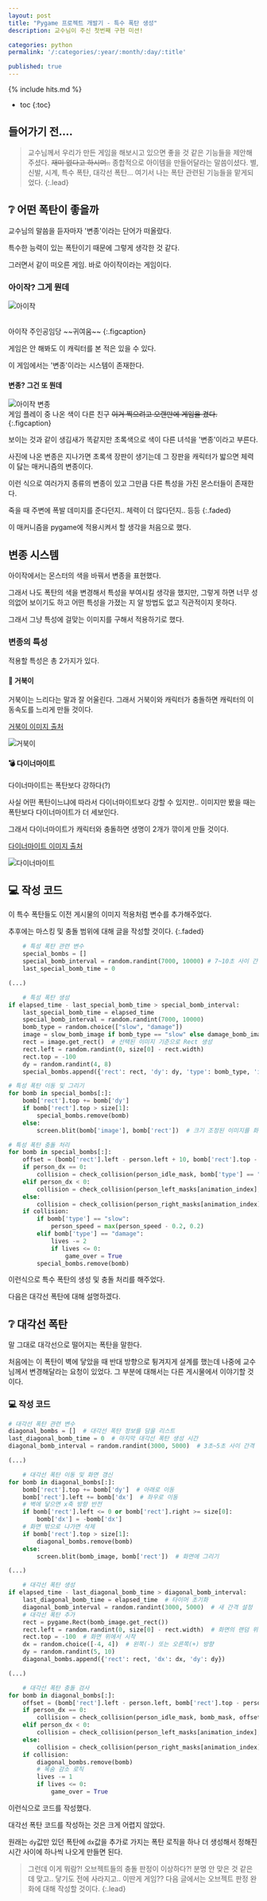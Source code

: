 ```yaml
---
layout: post
title: "Pygame 프로젝트 개발기 - 특수 폭탄 생성"
description: 교수님이 주신 첫번째 구현 미션!

categories: python
permalink: '/:categories/:year/:month/:day/:title'

published: true
---
```

{% include hits.md %}


* toc
{:toc}


## 들어가기 전....
> 교수님께서 우리가 만든 게임을 해보시고 있으면 좋을 것 같은 기능들을 제안해주셨다. ~~재미 없다고 하시며..~~
> 종합적으로 아이템을 만들어달라는 말씀이셨다.
> 별, 신발, 시계, 특수 폭탄, 대각선 폭탄... 여기서 나는 폭탄 관련된 기능들을 맡게되었다.
{:.lead}

## ❔ 어떤 폭탄이 좋을까

교수님의 말씀을 듣자마자 '변종'이라는 단어가 떠올랐다.

특수한 능력이 있는 폭탄이기 때문에 그렇게 생각한 것 같다. 

그러면서 같이 떠오른 게임. 바로 아이작이라는 게임이다.

### 아이작? 그게 뭔데

![아이작](https://github.com/likevanilla/likevanilla.github.io/blob/main/_posts/python/pygame7/issac.png?raw=true)

<br>
아이작 주인공임당 ~~귀여움~~
{:.figcaption}

게임은 안 해봐도 이 캐릭터를 본 적은 있을 수 있다. 

이 게임에서는 '변종'이라는 시스템이 존재한다.

#### 변종? 그건 또 뭔데

![아이작 변종](https://github.com/likevanilla/likevanilla.github.io/blob/main/_posts/python/pygame7/issac_play.png?raw=true)
<br>
게임 플레이 중 나온 색이 다른 친구 ~~이거 찍으려고 오랜만에 게임을 켰다.~~
{:.figcaption}

보이는 것과 같이 생김새가 똑같지만 초록색으로 색이 다른 녀석을 '변종'이라고 부른다.

사진에 나온 변종은 지나가면 초록색 장판이 생기는데 그 장판을 캐릭터가 밟으면 체력이 닳는 매커니즘의 변종이다.

이런 식으로 여러가지 종류의 변종이 있고 그만큼 다른 특성을 가진 몬스터들이 존재한다.

죽을 때 주변에 폭발 데미지를 준다던지.. 체력이 더 많다던지.. 등등
{:.faded}

이 매커니즘을 pygame에 적용시켜서 할 생각을 처음으로 했다.

## 변종 시스템
아이작에서는 몬스터의 색을 바꿔서 변종을 표현했다.

그래서 나도 폭탄의 색을 변경해서 특성을 부여시킬 생각을 했지만, 그렇게 하면 너무 성의없어 보이기도 하고 어떤 특성을 가졌는 지 알 방법도 없고 직관적이지 못하다.

그래서 그냥 특성에 걸맞는 이미지를 구해서 적용하기로 했다.

### 변종의 특성
적용할 특성은 총 2가지가 있다.

#### 🐢 거북이
거북이는 느리다는 말과 잘 어울린다. 그래서 거북이와 캐릭터가 충돌하면 캐릭터의 이동속도를 느리게 만들 것이다.

[거북이 이미지 출처](https://zejbo32.itch.io/crappy-turtle-spritesheet)

![거북이](https://github.com/likevanilla/likevanilla.github.io/blob/main/_posts/python/pygame7/turtle.png?raw=true)

#### 💣 다이너마이트
다이너마이트는 폭탄보다 강하다(?)

사실 어떤 폭탄이느냐에 따라서 다이너마이트보다 강할 수 있지만.. 이미지만 봤을 때는 폭탄보다 다이너마이트가 더 세보인다.

그래서 다이너마이트가 캐릭터와 충돌하면 생명이 2개가 깎이게 만들 것이다.

[다이너마이트 이미지 출처](https://tumas81.itch.io/minerman-adventure)

![다이너마이트](https://github.com/likevanilla/likevanilla.github.io/blob/main/_posts/python/pygame7/dynamite.png?raw=true)


## 💻 작성 코드

이 특수 폭탄들도 이전 게시물의 이미지 적용처럼 변수를 추가해주었다.

추후에는 마스킹 및 충돌 범위에 대해 글을 작성할 것이다.
{:.faded}

```python
    # 특성 폭탄 관련 변수
    special_bombs = []
    special_bomb_interval = random.randint(7000, 10000) # 7~10초 사이 간격
    last_special_bomb_time = 0

(...)

    # 특성 폭탄 생성
if elapsed_time - last_special_bomb_time > special_bomb_interval:
    last_special_bomb_time = elapsed_time
    special_bomb_interval = random.randint(7000, 10000)
    bomb_type = random.choice(["slow", "damage"])
    image = slow_bomb_image if bomb_type == "slow" else damage_bomb_image  # 크기 조정된 이미지 사용
    rect = image.get_rect()  # 선택된 이미지 기준으로 Rect 생성
    rect.left = random.randint(0, size[0] - rect.width)
    rect.top = -100
    dy = random.randint(4, 8)
    special_bombs.append({'rect': rect, 'dy': dy, 'type': bomb_type, 'image': image})

# 특성 폭탄 이동 및 그리기
for bomb in special_bombs[:]:
    bomb['rect'].top += bomb['dy']
    if bomb['rect'].top > size[1]:
        special_bombs.remove(bomb)
    else:
        screen.blit(bomb['image'], bomb['rect'])  # 크기 조정된 이미지를 화면에 그림

# 특성 폭탄 충돌 처리
for bomb in special_bombs[:]:
    offset = (bomb['rect'].left - person.left + 10, bomb['rect'].top - person.top + 10)
    if person_dx == 0:
        collision = check_collision(person_idle_mask, bomb['type'] == "slow" and slow_mask or damage_mask, offset)
    elif person_dx < 0:
        collision = check_collision(person_left_masks[animation_index], bomb['type'] == "slow" and slow_mask or damage_mask, offset)
    else:
        collision = check_collision(person_right_masks[animation_index], bomb['type'] == "slow" and slow_mask or damage_mask, offset)
    if collision:
        if bomb['type'] == "slow":
            person_speed = max(person_speed - 0.2, 0.2)
        elif bomb['type'] == "damage":
            lives -= 2
            if lives <= 0:
                game_over = True
        special_bombs.remove(bomb)
```

이런식으로 특수 폭탄의 생성 및 충돌 처리를 해주었다.

다음은 대각선 폭탄에 대해 설명하겠다.

## ❔ 대각선 폭탄
말 그대로 대각선으로 떨어지는 폭탄을 말한다.

처음에는 이 폭탄이 벽에 닿았을 때 반대 방향으로 튕겨지게 설계를 했는데 나중에 교수님께서 변경해달라는 요청이 있었다.
그 부분에 대해서는 다른 게시물에서 이야기할 것이다.

### 💻 작성 코드

```python
# 대각선 폭탄 관련 변수
diagonal_bombs = []  # 대각선 폭탄 정보를 담을 리스트
last_diagonal_bomb_time = 0  # 마지막 대각선 폭탄 생성 시간
diagonal_bomb_interval = random.randint(3000, 5000)  # 3초~5초 사이 간격

(...)

    # 대각선 폭탄 이동 및 화면 갱신
for bomb in diagonal_bombs[:]:
    bomb['rect'].top += bomb['dy']  # 아래로 이동
    bomb['rect'].left += bomb['dx']  # 좌우로 이동
    # 벽에 닿으면 x축 방향 반전
    if bomb['rect'].left <= 0 or bomb['rect'].right >= size[0]:
        bomb['dx'] = -bomb['dx']
    # 화면 밖으로 나가면 삭제
    if bomb['rect'].top > size[1]:
        diagonal_bombs.remove(bomb)
    else:
        screen.blit(bomb_image, bomb['rect'])  # 화면에 그리기

(...)

    # 대각선 폭탄 생성
if elapsed_time - last_diagonal_bomb_time > diagonal_bomb_interval:
    last_diagonal_bomb_time = elapsed_time  # 타이머 초기화
    diagonal_bomb_interval = random.randint(3000, 5000)  # 새 간격 설정
    # 대각선 폭탄 추가
    rect = pygame.Rect(bomb_image.get_rect())
    rect.left = random.randint(0, size[0] - rect.width)  # 화면의 랜덤 위치
    rect.top = -100  # 화면 위에서 시작
    dx = random.choice([-4, 4])  # 왼쪽(-) 또는 오른쪽(+) 방향
    dy = random.randint(5, 10)
    diagonal_bombs.append({'rect': rect, 'dx': dx, 'dy': dy})

(...)

    # 대각선 폭탄 충돌 검사
for bomb in diagonal_bombs[:]:
    offset = (bomb['rect'].left - person.left, bomb['rect'].top - person.top)
    if person_dx == 0:
        collision = check_collision(person_idle_mask, bomb_mask, offset)
    elif person_dx < 0:
        collision = check_collision(person_left_masks[animation_index], bomb_mask, offset)
    else:
        collision = check_collision(person_right_masks[animation_index], bomb_mask, offset)
    if collision:
        diagonal_bombs.remove(bomb)
        # 목숨 감소 로직
        lives -= 1
        if lives <= 0:
            game_over = True
```

이런식으로 코드를 작성했다.

대각선 폭탄 코드를 작성하는 것은 크게 어렵지 않았다.

원래는 `dy`값만 있던 폭탄에 `dx`값을 추가로 가지는 폭탄 로직을 하나 더 생성해서 정해진 시간 사이에 하나씩 나오게 만들면 된다.

> 그런데 이게 뭐람?! 오브젝트들의 충돌 판정이 이상하다?!
> 분명 안 맞은 것 같은데 맞고.. 닿기도 전에 사라지고.. 이딴게 게임??
> 다음 글에서는 오브젝트 판정 완화에 대해 작성할 것이다.
{:.lead}